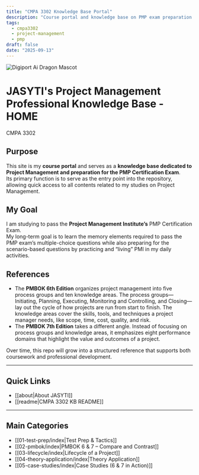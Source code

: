 ```yaml
---
title: "CMPA 3302 Knowledge Base Portal"
description: "Course portal and knowledge base on PMP exam preparation."
tags:
  - cmpa3302
  - project-management
  - pmp
draft: false
date: "2025-09-13"
---
```

![Digiport Ai Dragon Mascot](dragon.png)
# JASYTI's Project Management Professional Knowledge Base - HOME
CMPA 3302 
## Purpose
This site is my **course portal** and serves as a **knowledge base dedicated to Project Management and preparation for the PMP Certification Exam**.  
Its primary function is to serve as the entry point into the repository, allowing quick access to all contents related to my studies on Project Management.
## My Goal
I am studying to pass the **Project Management Institute’s** PMP Certification Exam.  
My long-term goal is to learn the memory elements required to pass the PMP exam’s multiple-choice questions while also preparing for the scenario-based questions by practicing and “living” PMI in my daily activities.  
## References
- The **PMBOK 6th Edition** organizes project management into five process groups and ten knowledge areas. The process groups—Initiating, Planning, Executing, Monitoring and Controlling, and Closing—lay out the cycle of how projects are run from start to finish. The knowledge areas cover the skills, tools, and techniques a project manager needs, like scope, time, cost, quality, and risk.  
- The **PMBOK 7th Edition** takes a different angle. Instead of focusing on process groups and knowledge areas, it emphasizes eight performance domains that highlight the value and outcomes of a project.  

Over time, this repo will grow into a structured reference that supports both coursework and professional development.

---

## Quick Links
- [[about|About JASYTI]]
- [[readme|CMPA 3302 KB README]]

---

## Main Categories
- [[01-test-prep/index|Test Prep & Tactics]]
- [[02-pmbok/index|PMBOK 6 & 7 – Compare and Contrast]]
- [[03-lifecycle/index|Lifecycle of a Project]]
- [[04-theory-application/index|Theory Application]]
- [[05-case-studies/index|Case Studies (6 & 7 in Action)]]

